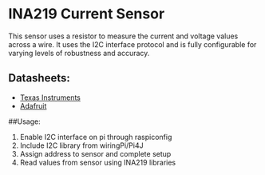 # INA219 Current Sensor
This sensor uses a resistor to measure the current and voltage values across a wire. It uses the I2C interface protocol and is fully configurable for varying levels of robustness and accuracy.

## Datasheets:
* [Texas Instruments](https://cdn-shop.adafruit.com/datasheets/ina219.pdf)
* [Adafruit](https://cdn-learn.adafruit.com/downloads/pdf/adafruit-ina219-current-sensor-breakout.pdf)

##Usage:
1. Enable I2C interface on pi through raspiconfig
1. Include I2C library from wiringPi/Pi4J
1. Assign address to sensor and complete setup
1. Read values from sensor using INA219 libraries
